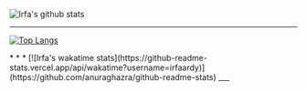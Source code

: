 
![Irfa's github stats](https://github-readme-stats.vercel.app/api?username=irfaardy&bg_color=70,904e95,e96443&title_color=fff&text_color=fff&count_private=true)



* * *
<p align="center">
  
[![Top Langs](https://github-readme-stats.vercel.app/api/top-langs/?username=irfaardy&show_icons=true)](https://github.com/irfaardy)
  
  </p>
* * *
[![Irfa's wakatime stats](https://github-readme-stats.vercel.app/api/wakatime?username=irfaardy)](https://github.com/anuraghazra/github-readme-stats)
___
